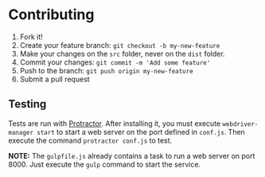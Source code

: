 Contributing
============

1. Fork it!
2. Create your feature branch: `git checkout -b my-new-feature`
3. Make your changes on the `src` folder, never on the `dist` folder.
4. Commit your changes: `git commit -m 'Add some feature'`
5. Push to the branch: `git push origin my-new-feature`
6. Submit a pull request

Testing
-------

Tests are run with [Protractor](http://angular.github.io/protractor/#/). After installing it, you must execute `webdriver-manager start` to start a web server on the port defined in `conf.js`. Then execute the command `protractor conf.js` to test.

**NOTE:** The `gulpfile.js` already contains a task to run a web server on port 8000. Just execute the `gulp` command to start the service.
